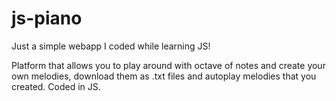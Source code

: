 # js-piano

Just a simple webapp I coded while learning JS!

Platform that allows you to play around with octave of notes and create your own melodies, download them as .txt files and autoplay melodies that you created. Coded in JS.
